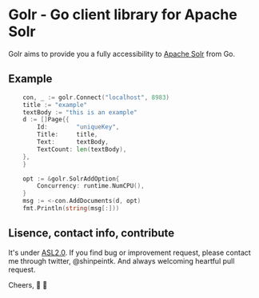 Golr - Go client library for Apache Solr
====


Golr aims to provide you a fully accessibility to [Apache Solr](http://lucene.apache.org/solr) from Go.

## Example
```go
	con, _ := golr.Connect("localhost", 8983)
	title := "example"
	textBody := "this is an example"
	d := []Page{{
		Id:        "uniqueKey",
		Title:     title,
		Text:      textBody,
		TextCount: len(textBody),
	},
	}

	opt := &golr.SolrAddOption{
		Concurrency: runtime.NumCPU(),
	}
	msg := <-con.AddDocuments(d, opt)
	fmt.Println(string(msg[:]))
```


## Lisence, contact info, contribute
It's under [ASL2.0](http://www.apache.org/licenses/LICENSE-2.0). If you find bug or improvement request, please contact me through twitter, @shinpeintk. And always welcoming heartful pull request.

Cheers, :beer: :moyai:

